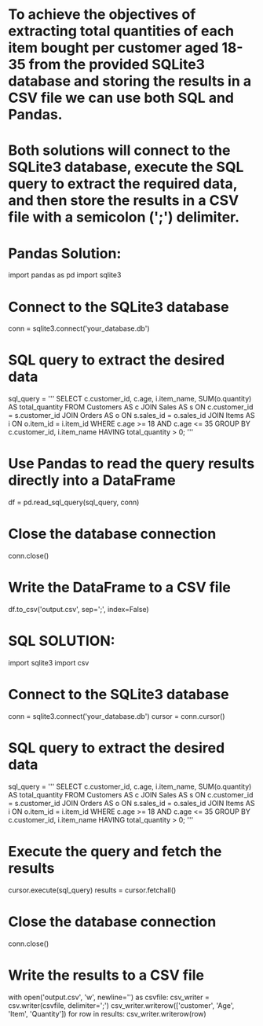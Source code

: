 # To achieve the objectives of extracting total quantities of each item bought per customer aged 18-35 from the provided SQLite3 database and storing the results in a CSV file we can use both SQL and Pandas. 
# Both solutions will connect to the SQLite3 database, execute the SQL query to extract the required data, and then store the results in a CSV file with a semicolon (';') delimiter.

# Pandas Solution:

import pandas as pd
import sqlite3

# Connect to the SQLite3 database
conn = sqlite3.connect('your_database.db')

# SQL query to extract the desired data
sql_query = '''
SELECT c.customer_id, c.age, i.item_name, SUM(o.quantity) AS total_quantity
FROM Customers AS c
JOIN Sales AS s ON c.customer_id = s.customer_id
JOIN Orders AS o ON s.sales_id = o.sales_id
JOIN Items AS i ON o.item_id = i.item_id
WHERE c.age >= 18 AND c.age <= 35
GROUP BY c.customer_id, i.item_name
HAVING total_quantity > 0;
'''

# Use Pandas to read the query results directly into a DataFrame
df = pd.read_sql_query(sql_query, conn)

# Close the database connection
conn.close()

# Write the DataFrame to a CSV file
df.to_csv('output.csv', sep=';', index=False)


# SQL SOLUTION:


import sqlite3
import csv

# Connect to the SQLite3 database
conn = sqlite3.connect('your_database.db')
cursor = conn.cursor()

# SQL query to extract the desired data
sql_query = '''
SELECT c.customer_id, c.age, i.item_name, SUM(o.quantity) AS total_quantity
FROM Customers AS c
JOIN Sales AS s ON c.customer_id = s.customer_id
JOIN Orders AS o ON s.sales_id = o.sales_id
JOIN Items AS i ON o.item_id = i.item_id
WHERE c.age >= 18 AND c.age <= 35
GROUP BY c.customer_id, i.item_name
HAVING total_quantity > 0;
'''

# Execute the query and fetch the results
cursor.execute(sql_query)
results = cursor.fetchall()

# Close the database connection
conn.close()

# Write the results to a CSV file
with open('output.csv', 'w', newline='') as csvfile:
    csv_writer = csv.writer(csvfile, delimiter=';')
    csv_writer.writerow(['customer', 'Age', 'Item', 'Quantity'])
    for row in results:
        csv_writer.writerow(row)
